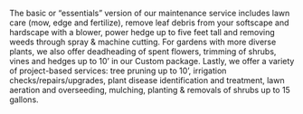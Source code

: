 The basic or “essentials” version of our maintenance service includes lawn care (mow, edge and fertilize), remove leaf debris from your softscape and hardscape with a blower, power hedge up to five feet tall and removing weeds through spray & machine cutting. For gardens with more diverse plants, we also offer deadheading of spent flowers, trimming of shrubs, vines and hedges up to 10’ in our Custom package. Lastly, we offer a variety of project-based services: tree pruning up to 10’, irrigation checks/repairs/upgrades, plant disease identification and treatment, lawn aeration and overseeding, mulching, planting & removals of shrubs up to 15 gallons.